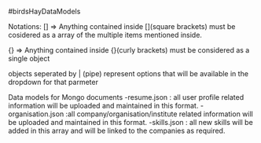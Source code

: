 #birdsHayDataModels

Notations: 
[] => Anything contained inside [](square brackets) must be cosidered as a array of the multiple items mentioned inside.

{} => Anything contained inside {}(curly brackets) must be considered as a single object

objects seperated by | (pipe) represent options that will be available in the dropdown for that parmeter

Data models for Mongo documents
-resume.json : all user profile related information will be uploaded and maintained in this format.
-organisation.json :all company/organisation/institute related information will be uploaded and maintained in this format.
-skills.json : all new skills will be added in this array and will be linked to the companies as required.